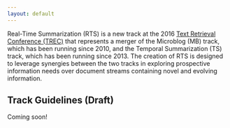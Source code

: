 ```yaml
---
layout: default
---
```


Real-Time Summarization (RTS) is a new track at the 2016 [Text
Retrieval Conference (TREC)](http://trec.nist.gov) that represents a
merger of the Microblog (MB) track, which has been running since 2010,
and the Temporal Summarization (TS) track, which has been running
since 2013. The creation of RTS is designed to leverage synergies
between the two tracks in exploring prospective information needs over
document streams containing novel and evolving information.

## Track Guidelines (Draft)

Coming soon!
